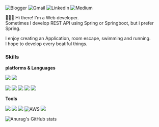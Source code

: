 ![Blogger](https://img.shields.io/badge/Blogger-FF5722?style=for-the-badge&logo=blogger&logoColor=white)
![Gmail](https://img.shields.io/badge/Gmail-D14836?style=for-the-badge&logo=gmail&logoColor=white)
![LinkedIn](https://img.shields.io/badge/linkedin-%230077B5.svg?style=for-the-badge&logo=linkedin&logoColor=white)
![Medium](https://img.shields.io/badge/Medium-12100E?style=for-the-badge&logo=medium&logoColor=white)


🙋‍♀️🙋‍ Hi there! I'm a Web developer.
<br/>Sometimes I develop REST API using Spring or Springboot, but i prefer Spring.

I enjoy creating an Application, room escape, swimming and running.
<br/>I hope to develop every beatiful things.

### Skills

**platforms & Languages**

<img src="https://img.shields.io/badge/Spring-6DB33F?style=flat&logo=Spring&logoColor=white"> <img src="https://img.shields.io/badge/bootstrap-7952B3?style=flat&logo=bootstrap&logoColor=white">

<img src="https://img.shields.io/badge/Java-007396?style=flat&logo=OpenJDK&logoColor=white"/> <img src="https://img.shields.io/badge/javascript-F7DF1E?style=flat&logo=javascript&logoColor=black"> <img src="https://img.shields.io/badge/jquery-0769AD?style=flat&logo=jquery&logoColor=white"> <img src="https://img.shields.io/badge/html-E34F26?style=flat&logo=html5&logoColor=white"> <img src="https://img.shields.io/badge/css-1572B6?style=flat&logo=css3&logoColor=white">

**Tools**

<img src="https://img.shields.io/badge/oracle-F80000?style=flat&logo=oracle&logoColor=white"> <img src="https://img.shields.io/badge/mysql-4479A1?style=flat&logo=mysql&logoColor=white"> <img src="https://img.shields.io/badge/mariaDB-003545?style=flat&logo=mariaDB&logoColor=white"> ![AWS](https://img.shields.io/badge/AWS-%23FF9900.svg?style=flat&logo=amazon-aws&logoColor=white)
 <img src="https://img.shields.io/badge/github-181717?style=flat&logo=github&logoColor=white">

![Anurag's GitHub stats](https://github-readme-stats.vercel.app/api?username=jojo00923&show_icons=true&theme=dracula)


